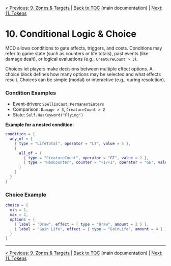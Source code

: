 [< Previous: 9. Zones & Targets](09_zones_and_targets.md) | [Back to TOC](../README.md) (main documentation) | [Next: 11. Tokens](11_tokens.md)

# 10. Conditional Logic & Choice

MCD allows conditions to gate effects, triggers, and costs. Conditions may refer to game state (such as counters or life totals), past events (like damage dealt), or logical evaluations (e.g., `CreatureCount > 3`).

Choices let players make decisions between multiple effect options. A choice block defines how many options may be selected and what effects result. Choices can be simple (modal) or interactive (e.g., during resolution).

### Condition Examples

- Event-driven: `SpellIsCast`, `PermanentEnters`
- Comparison: `Damage > 3`, `CreatureCount > 2`
- State: `Self.HasKeyword("Flying")`

**Example for a nested condition:**

```lua
condition = {
  any_of = {
    { type = "LifeTotal", operator = "LT", value = 5 },
    {
      all_of = {
        { type = "CreatureCount", operator = "GT", value = 2 },
        { type = "HasCounter", counter = "+1/+1", operator = "GE", value = 3 }
      }
    }
  }
}
```

### Choice Example

```lua
choice = {
  min = 1,
  max = 2,
  options = {
    { label = "Draw", effect = { type = "Draw", amount = 2 } },
    { label = "Gain Life", effect = { type = "GainLife", amount = 4 } }
  }
}
```

---

[< Previous: 9. Zones & Targets](09_zones_and_targets.md) | [Back to TOC](../README.md) (main documentation) | [Next: 11. Tokens](11_tokens.md)
